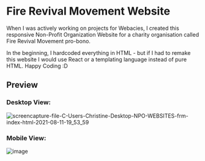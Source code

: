 # Fire Revival Movement Website

When I was actively working on projects for Webacies, I created this responsive Non-Profit Organization Website for a charity organisation called Fire Revival Movement pro-bono.

In the beginning, I hardcoded everything in HTML - but if I had to remake this website I would use React or a templating language instead of pure HTML. Happy Coding :D

## Preview
### Desktop View:
![screencapture-file-C-Users-Christine-Desktop-NPO-WEBSITES-frm-index-html-2021-08-11-19_53_59](https://user-images.githubusercontent.com/87696858/129079443-0aac69b3-5e77-48e2-89bb-0d5a03747fbd.png)

### Mobile View:
![image](https://user-images.githubusercontent.com/87696858/129078749-edf0f730-d0a3-49c5-b8e1-53ba30ca3d75.png)
